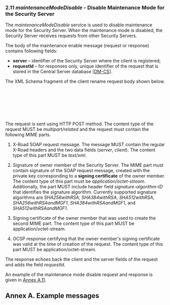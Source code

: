 ### 2.11 *maintenanceModeDisable* - Disable Maintenance Mode for the Security Server

The *maintenanceModeDisable* service is used to disable maintenance mode for the Security Server. When the maintenance mode is disabled, the Security Server receives requests from other Security Servers.

The body of the maintenance enable message (request or response) contains following fields:

* **server** – identifier of the Security Server where the client is registered;
* **requestId** – for responses only, unique identifier of the request that is stored in the Central Server database \[[DM-CS](#Ref_DM-CS)\].

The XML Schema fragment of the client rename request body shown below.

```xml

    
        
        
        
    

```

The request is sent using HTTP POST method. The content type of the request MUST be *multipart/related* and the request must contain the following MIME parts.

1. X-Road SOAP request message. The message MUST contain the regular X-Road headers and the two data fields (*server*, *client*). The content type of this part MUST be *text/xml*.

2. Signature of owner member of the Security Server. The MIME part must contain signature of the SOAP request message, created with the private key corresponding to a **signing certificate** of the owner member. The content type of this part must be *application/octet-stream*. Additionally, the part MUST include header field *signature-algorithm-ID* that identifies the signature algorithm. Currently supported signature algorithms are *SHA256withRSA*, *SHA384withRSA*, *SHA512withRSA*, *SHA256withRSAandMGF1*, *SHA384withRSAandMGF1*, and *SHA512withRSAandMGF1*.

3. Signing certificate of the owner member that was used to create the second MIME part. The content type of this part MUST be application/octet-stream.

4. OCSP response certifying that the owner member's signing certificate was valid at the time of creation of the request. The content type of this part MUST be application/octet-stream.

The response echoes back the client and the server fields of the request and adds the field *requestId*.

An example of the maintenance mode disable request and response is given in [Annex A.11](#a11-maintenanceModeDisable).

## Annex A. Example messages